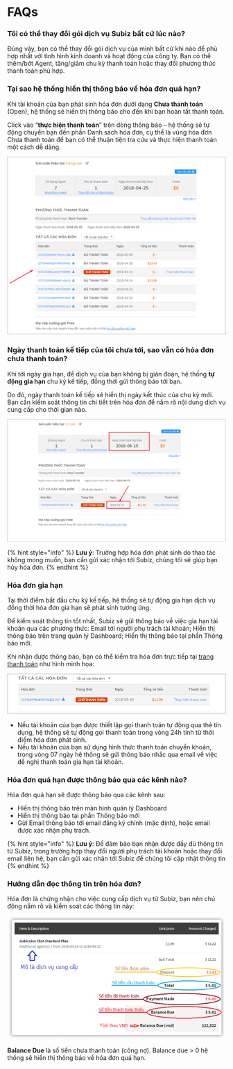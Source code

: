 # FAQs

### Tôi có thể thay đổi gói dịch vụ Subiz bất cứ lúc nào?

Đúng vậy, bạn có thể thay đổi gói dịch vụ của mình bất cứ khi nào để phù hợp nhất với tình hình kinh doanh và hoạt động của công ty. Bạn có thể thêm/bớt Agent, tăng/giảm chu kỳ thanh toán hoặc thay đổi phương thức thanh toán phù hợp.

### Tại sao hệ thống hiển thị thông báo về hóa đơn quá hạn?

Khi tài khoản của bạn phát sinh hóa đơn dưới dạng **Chưa thanh toán** \(Open\), hệ thống sẽ hiển thị thông báo cho đến khi bạn hoàn tất thanh toán.

Click vào “**thực hiện thanh toán**” trên dòng thông báo – hệ thống sẽ tự động chuyển bạn đến phần Danh sách hóa đơn, cụ thể là vùng hóa đơn Chưa thanh toán để bạn có thể thuận tiện tra cứu và thực hiện thanh toán một cách dễ dàng.

![H&#xF3;a &#x111;&#x1A1;n ch&#x1B0;a thanh to&#xE1;n](../../.gitbook/assets/hoa-don-chua-thanh-toan%20%282%29.png)

### Ngày thanh toán kế tiếp của tôi chưa tới, sao vẫn có hóa đơn chưa thanh toán?

Khi tới ngày gia hạn, để dịch vụ của bạn không bị gián đoạn, hệ thống **tự động gia hạn** chu kỳ kế tiếp, đồng thời gửi thông báo tới bạn.

Do đó, ngày thanh toán kế tiếp sẽ hiển thị ngày kết thúc của chu kỳ mới. Bạn cần kiểm soát thông tin chi tiết trên hóa đơn để nắm rõ nội dung dịch vụ cung cấp cho thời gian nào.

![Ng&#xE0;y thanh to&#xE1;n h&#xF3;a &#x111;&#x1A1;n](../../.gitbook/assets/thanh-toan.png)

{% hint style="info" %}
**Lưu ý**: Trường hợp hóa đơn phát sinh do thao tác không mong muốn, bạn cần gửi xác nhận tới Subiz, chúng tôi sẽ giúp bạn hủy hóa đơn.
{% endhint %}

### Hóa đơn gia hạn

Tại thời điểm bắt đầu chu kỳ kế tiếp, hệ thống sẽ tự động gia hạn dịch vụ đồng thời hóa đơn gia hạn sẽ phát sinh tương ứng.

Để kiểm soát thông tin tốt nhất, Subiz sẽ gửi thông báo về việc gia hạn tài khoản qua các phương thức: Email tới người phụ trách tài khoản; Hiển thị thông báo trên trang quản lý Dashboard; Hiển thị thông báo tại phần Thông báo mới.

Khi nhận được thông báo, bạn có thể kiểm tra hóa đơn trực tiếp tại [trang thanh toán](https://app.subiz.com/payment-home#) như hình minh họa:

![H&#xF3;a &#x111;&#x1A1;n thanh to&#xE1;n](../../.gitbook/assets/hoa-don-thanh-toan%20%282%29.png)

* Nếu tài khoản của bạn được thiết lập gọi thanh toán tự động qua thẻ tín dụng, hệ thống sẽ tự động gọi thanh toán trong vòng 24h tính từ thời điểm hóa đơn phát sinh.  
* Nếu tài khoản của bạn sử dụng hình thức thanh toán chuyển khoản, trong vòng 07 ngày hệ thống sẽ gửi thông báo nhắc qua email về việc đề nghị thanh toán gia hạn tài khoản.

### Hóa đơn quá hạn được thông báo qua các kênh nào?

Hóa đơn quá hạn sẽ được thông báo qua các kênh sau:

* Hiển thị thông báo trên màn hình quản lý Dashboard
* Hiển thị thông báo tại phần Thông báo mới
* Gửi Email thông báo tới email đăng ký chính \(mặc định\), hoặc email được xác nhận phụ trách.

{% hint style="info" %}
**Lưu ý**: Để đảm bảo bạn nhận được đầy đủ thông tin từ Subiz, trong trường hợp thay đổi người phụ trách tài khoản hoặc thay đổi email liên hệ, bạn cần gửi xác nhận tới Subiz để chúng tôi cập nhật thông tin
{% endhint %}

### Hướng dẫn đọc thông tin trên hóa đơn?

Hóa đơn là chứng nhận cho việc cung cấp dịch vụ từ Subiz, bạn nên chủ động nắm rõ và kiểm soát các thông tin này:

![&#x110;&#x1ECD;c th&#xF4;ng tin tr&#xEA;n h&#xF3;a &#x111;&#x1A1;n](../../.gitbook/assets/overdue-invoice_final-1.png)

**Balance Due** là số tiền chưa thanh toán \(công nợ\). Balance due &gt; 0 hệ thống sẽ hiển thị thông báo về hóa đơn quá hạn.



